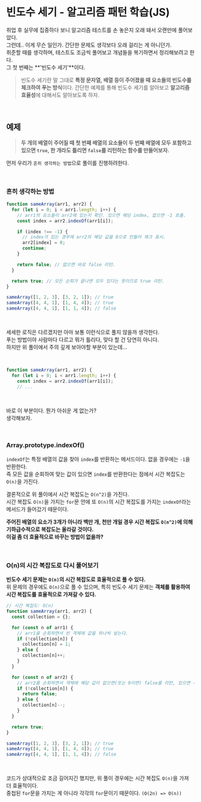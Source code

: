 # 빈도수 세기 - 알고리즘 패턴 학습(JS)

취업 후 실무에 집중하다 보니 알고리즘 테스트를 손 놓은지 오래 돼서 오랜만에 풀어보았다.   
그런데.. 이게 무슨 일인가. 간단한 문제도 생각보다 오래 걸리는 게 아니던가.   
취준할 때를 생각하며, 테스트도 조금씩 풀어보고 개념들을 복기하면서 정리해보려고 한다.   
그 첫 번째는 **'빈도수 세기'**이다.

> 빈도수 세기란 말 그대로 **특정 문자열, 배열 등이 주어졌을 때 요소들의 빈도수를 체크하여 푸는 방식**이다. 간단한 예제를 통해 빈도수 세기를 알아보고 **알고리즘 효율성**에 대해서도 알아보도록 하자.

<br>

## 예제

> **두 개의 배열이 주어질 때 첫 번째 배열의 요소들이 두 번째 배열에 모두 포함하고 있으면 `true`, 한 개라도 틀리면 `false`를 리턴하는 함수를 만들어보자.**

먼저 우리가 `흔히 생각하는 방법`으로 풀이를 진행하려한다.

<br>

### 흔히 생각하는 방법

```js
function sameArray(arr1, arr2) {
  for (let i = 0; i < arr1.length; i++) {
    // arr1의 요소들이 arr2에 있는지 확인. 있으면 해당 index, 없으면 -1 호출.
    const index = arr2.indexOf(arr1[i]);

    if (index !== -1) {
      // index가 있는 경우에 arr2의 해당 값을 0으로 만들어 체크 표시.
      arr2[index] = 0;
      continue;
    }

    return false; // 없으면 바로 false 리턴.
  }

  return true; // 모든 순회가 끝나면 모두 있다는 뜻이므로 true 리턴.
}

sameArray([1, 2, 3], [3, 2, 1]); // true
sameArray([4, 4, 1], [1, 4, 4]); // true
sameArray([4, 4, 1], [1, 1, 4]); // false
```

<br>

세세한 로직은 다르겠지만 아마 보통 이런식으로 풀지 않을까 생각한다.   
푸는 방법이야 사람마다 다르고 뭐가 틀리다, 맞다 할 건 당연히 아니다.   
하지만 위 풀이에서 주의 깊게 보아야할 부분이 있는데...

<br>

```js
function sameArray(arr1, arr2) {
  for (let i = 0; i < arr1.length; i++) {
    const index = arr2.indexOf(arr1[i]);
    // ...
```

<br>

바로 이 부분이다. 뭔가 아쉬운 게 없는가?   
생각해보자.

<br>

### Array.prototype.indexOf()

`indexOf`는 특정 배열의 값을 찾아 `index`를 반환하는 메서드이다. 없을 경우에는 `-1`을 반환한다.   
즉 모든 값을 순회하여 맞는 값이 있으면 `index`를 반환한다는 점에서 시간 복잡도는 `O(n)`을 가진다.   

결론적으로 위 풀이에서 시간 복잡도는 `O(n^2)`을 가진다.   
시간 복잡도 `O(n)`을 가지는 `for`문 안에 또 `O(n)`의 시간 복잡도를 가지는 `indexOf`라는 메서드가 들어갔기 때문이다.

**주어진 배열의 요소가 3개가 아니라 백만 개, 천만 개일 경우 시간 복잡도 `O(n^2)`에 의해 기하급수적으로 복잡도는 올라갈 것이다.**   
**이걸 좀 더 효율적으로 바꾸는 방법이 없을까?**

<br>

### O(n)의 시간 복잡도로 다시 풀어보기

**빈도수 세기 문제는 `O(n)`의 시간 복잡도로 효율적으로 풀 수 있다.**   
위 문제의 경우에도 `O(n)`으로 풀 수 있으며, 특히 빈도수 세기 문제는 **객체를 활용하여 시간 복잡도를 효율적으로 가져갈 수 있다.**

```js
// 시간 복잡도: O(n)
function sameArray(arr1, arr2) {
  const collection = {};

  for (const n of arr1) {
    // arr1을 순회하면서 빈 객체에 값을 하나씩 넣는다.
    if (!collection[n]) {
      collection[n] = 1;
    } else {
      collection[n]++;
    }
  }

  for (const n of arr2) {
    // arr2를 순회하면서 객체에 해당 값이 없으면(또는 0이면) false를 리턴, 있으면 -1을 해준다.
    if (!collection[n]) {
      return false;
    } else {
      collection[n]--;
    }
  }

  return true;
}

sameArray([1, 2, 3], [3, 2, 1]); // true
sameArray([4, 4, 1], [1, 4, 4]); // true
sameArray([4, 4, 1], [1, 1, 4]); // false
```

<br>

코드가 상대적으로 조금 길어지긴 했지만, 위 풀이 경우에는 시간 복잡도 `O(n)`을 가져 더 효율적이다.   
중첩된 `for`문을 가지는 게 아니라 각각의 `for`문이기 때문이다. `(O(2n) => O(n))`
